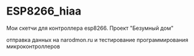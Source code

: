 # ESP8266_hiaa
Мои скетчи для контроллера esp8266. Проект "Безумный дом"

отправка данных на narodmon.ru и тестирование программирования микроконтроллеров
